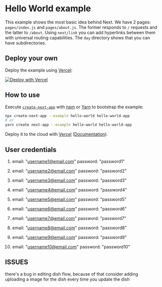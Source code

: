 # Hello World example

This example shows the most basic idea behind Next. We have 2 pages: `pages/index.js` and `pages/about.js`. The former responds to `/` requests and the latter to `/about`. Using `next/link` you can add hyperlinks between them with universal routing capabilities. The `day` directory shows that you can have subdirectories.

## Deploy your own

Deploy the example using [Vercel](https://vercel.com):

[![Deploy with Vercel](https://vercel.com/button)](https://vercel.com/import/project?template=https://github.com/vercel/next.js/tree/canary/examples/hello-world)

## How to use

Execute [`create-next-app`](https://github.com/vercel/next.js/tree/canary/packages/create-next-app) with [npm](https://docs.npmjs.com/cli/init) or [Yarn](https://yarnpkg.com/lang/en/docs/cli/create/) to bootstrap the example:

```bash
npx create-next-app --example hello-world hello-world-app
# or
yarn create next-app --example hello-world hello-world-app
```

Deploy it to the cloud with [Vercel](https://vercel.com/import?filter=next.js&utm_source=github&utm_medium=readme&utm_campaign=next-example) ([Documentation](https://nextjs.org/docs/deployment)).

## User credentials

1.  email: "username1@email.com"
    password: "password1"

2.  email: "username2@email.com"
    password: "password2"

3.  email: "username3@email.com"
    password: "password3"

4.  email: "username4@email.com"
    password: "password4"

5.  email: "username5@email.com"
    password: "password5"

6.  email: "username6@email.com"
    password: "password6"

7.  email: "username7@email.com"
    password: "password7"

8.  email: "username8@email.com"
    password: "password8"

9.  email: "username9@email.com"
    password: "password9"

10. email: "username10@email.com"
    password: "password10"

## ISSUES

there's a bug in editing dish flow, because of that consider adding uploading a image for the dish every time you update the dish
